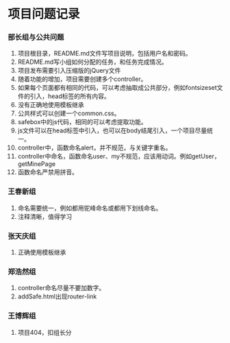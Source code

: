 # 项目问题记录

### 部长组与公共问题

1. 项目根目录，README.md文件写项目说明，包括用户名和密码。
2. README.md写小组如何分配的任务，和任务完成情况。
3. 项目发布需要引入压缩版的jQuery文件
4. 随着功能的增加，项目需要创建多个controller。
5. 如果每个页面都有相同的代码，可以考虑抽取成公共部分，例如fontsizeset文件的引入，head标签的所有内容。
6. 没有正确地使用模板继承
7. 公共样式可以创建一个common.css。
8. safebox中的js代码，相同的可以考虑提取功能。
9.  js文件可以在head标签中引入，也可以在body结尾引入，一个项目尽量统一。
10. controller中，函数命名alert，并不规范，与关键字重名。
11. controller中命名，函数命名user、my不规范，应该用动词。例如getUser，getMinePage
12. 函数命名严禁用拼音。

### 王春新组

1. 命名需要统一，例如都用驼峰命名或都用下划线命名。
2. 注释清晰，值得学习

### 张天庆组

1. 正确使用模板继承

### 郑浩然组

1. controller命名尽量不要加数字。
2. addSafe.html出现router-link

### 王博辉组

1. 项目404，扣组长分